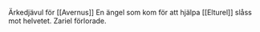 Ärkedjävul för [[Avernus]]
En ängel som kom för att hjälpa [[Elturel]] slåss mot helvetet. Zariel förlorade. 